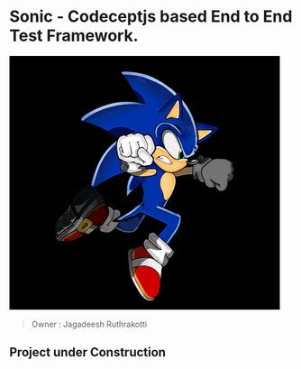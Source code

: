 # Sonic - Codeceptjs based End to End Test Framework.

![](sonic.gif)

> Owner : Jagadeesh Ruthrakotti

## Project under Construction